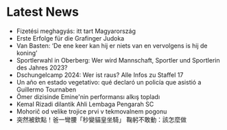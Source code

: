 # Latest News
-  Fizetési meghagyás: itt tart Magyarország
-  Erste Erfolge für die Grafinger Judoka
-  Van Basten: ‘De ene keer kan hij er niets van en vervolgens is hij de koning’
-  Sportlerwahl in Oberberg: Wer wird Mannschaft, Sportler und Sportlerin des Jahres 2023?
-  Dschungelcamp 2024: Wer ist raus? Alle Infos zu Staffel 17
-  Un año en estado vegetativo: qué declaró un policía que asistió a Guillermo Tournaben
-  Ömer dizisinde Emine'nin performansı alkış topladı
-  Kemal Rizadi dilantik Ahli Lembaga Pengarah SC
-  Mohorič od velike trojice prvi v tekmovalnem pogonu
-  突然被欽點！爸一彎腰「秒變貓皇坐騎」 鞠躬不敢動：該怎麼做
